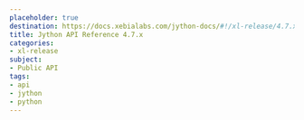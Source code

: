 ```yaml
---
placeholder: true
destination: https://docs.xebialabs.com/jython-docs/#!/xl-release/4.7.x/
title: Jython API Reference 4.7.x
categories: 
- xl-release
subject:
- Public API
tags:
- api
- jython
- python
---
```


